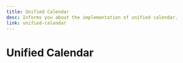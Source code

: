 ```yaml
---
title: Unified Calendar
desc: Informs you about the implementation of unified calendar.
link: unified-calendar
---
```


# Unified Calendar
